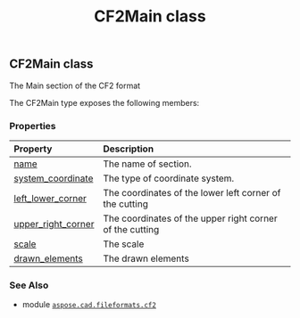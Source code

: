 ﻿---
title: CF2Main class
second_title: Aspose.CAD for Python via .NET API References
description: 
type: docs
weight: 90
url: /python-net/aspose.cad.fileformats.cf2/cf2main/
is_root: false
---

## CF2Main class

The Main section of the CF2 format



The CF2Main type exposes the following members:

### Properties
| Property | Description |
| :- | :- |
| [name](/cad/python-net/aspose.cad.fileformats.cf2/cf2main/name) | The name of section. |
| [system_coordinate](/cad/python-net/aspose.cad.fileformats.cf2/cf2main/system_coordinate) | The type of coordinate system. |
| [left_lower_corner](/cad/python-net/aspose.cad.fileformats.cf2/cf2main/left_lower_corner) | The coordinates of the lower left corner of the cutting |
| [upper_right_corner](/cad/python-net/aspose.cad.fileformats.cf2/cf2main/upper_right_corner) | The coordinates of the upper right corner of the cutting |
| [scale](/cad/python-net/aspose.cad.fileformats.cf2/cf2main/scale) | The scale |
| [drawn_elements](/cad/python-net/aspose.cad.fileformats.cf2/cf2main/drawn_elements) | The drawn elements |



### See Also
* module [`aspose.cad.fileformats.cf2`](..)
